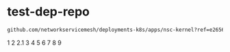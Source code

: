 # test-dep-repo

```bash
github.com/networkservicemesh/deployments-k8s/apps/nsc-kernel?ref=e265677275ecf3b1733ad9cc7d8a786169ba3060
```

1
2
2.1
3
4
5
6
7
8
9
